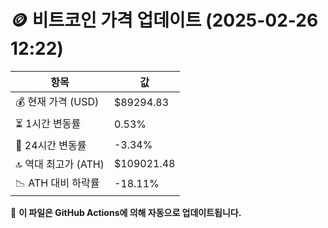 # 🪙 비트코인 가격 업데이트 (2025-02-26 12:22)

| 항목                | 값 |
|--------------------|----------------|
| 💰 현재 가격 (USD) | $89294.83 |
| ⏳ 1시간 변동률    | 0.53% |
| 📆 24시간 변동률   | -3.34% |
| 🔝 역대 최고가 (ATH) | $109021.48 |
| 📉 ATH 대비 하락률 | -18.11% |

🔄 **이 파일은 GitHub Actions에 의해 자동으로 업데이트됩니다.**
